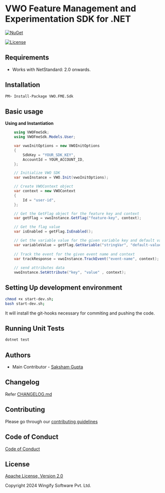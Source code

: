 # VWO Feature Management and Experimentation SDK for .NET

[![NuGet](https://img.shields.io/nuget/v/VWO.FME.Sdk.svg?style=plastic)](https://www.nuget.org/packages/VWO.FME.Sdk/)

[![License](https://img.shields.io/badge/License-Apache%202.0-blue.svg)](http://www.apache.org/licenses/LICENSE-2.0)


## Requirements

- Works with NetStandard: 2.0 onwards.

## Installation

```bash
PM> Install-Package VWO.FME.Sdk
```

## Basic usage

**Using and Instantiation**

```c#
    using VWOFmeSdk;
    using VWOFmeSdk.Models.User;

    var vwoInitOptions = new VWOInitOptions
    {
        SdkKey = "YOUR_SDK_KEY",
        AccountId = YOUR_ACCOUNT_ID,
    };

    // Initialize VWO SDK
    var vwoInstance = VWO.Init(vwoInitOptions);

    // Create VWOContext object
    var context = new VWOContext
    {
        Id = "user-id",
    };

    // Get the GetFlag object for the feature key and context
    var getFlag = vwoInstance.GetFlag("feature-key", context);

    // Get the flag value
    var isEnabled = getFlag.IsEnabled();

    // Get the variable value for the given variable key and default value
    var variableValue = getFlag.GetVariable("stringVar", "default-value")
    
    // Track the event for the given event name and context
    var trackResponse = vwoInstance.TrackEvent("event-name", context);
    
    // send attributes data
    vwoInstance.SetAttribute("key", "value" , context);
```

## Setting Up development environment

```bash
chmod +x start-dev.sh;
bash start-dev.sh;
```

It will install the git-hooks necessary for commiting and pushing the code.

## Running Unit Tests

```bash
dotnet test
```

## Authors

- Main Contributor - [Saksham Gupta](https://github.com/sakshamg1304)

## Changelog

Refer [CHANGELOG.md](https://github.com/wingify/vwo-fme-dotnet-sdk/blob/master/CHANGELOG.md)

## Contributing

Please go through our [contributing guidelines](https://github.com/wingify/vwo-fme-dotnet-sdk/CONTRIBUTING.md)

## Code of Conduct

[Code of Conduct](https://github.com/wingify/vwo-fme-dotnet-sdk/blob/master/CODE_OF_CONDUCT.md)

## License

[Apache License, Version 2.0](https://github.com/wingify/vwo-fme-dotnet-sdk/blob/master/LICENSE)

Copyright 2024 Wingify Software Pvt. Ltd.
